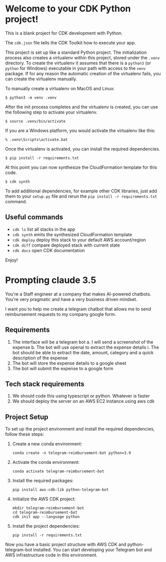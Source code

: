 # Welcome to your CDK Python project!

This is a blank project for CDK development with Python.

The `cdk.json` file tells the CDK Toolkit how to execute your app.

This project is set up like a standard Python project. The initialization
process also creates a virtualenv within this project, stored under the `.venv`
directory. To create the virtualenv it assumes that there is a `python3`
(or `python` for Windows) executable in your path with access to the `venv`
package. If for any reason the automatic creation of the virtualenv fails,
you can create the virtualenv manually.

To manually create a virtualenv on MacOS and Linux:

```
$ python3 -m venv .venv
```

After the init process completes and the virtualenv is created, you can use the following
step to activate your virtualenv.

```
$ source .venv/bin/activate
```

If you are a Windows platform, you would activate the virtualenv like this:

```
% .venv\Scripts\activate.bat
```

Once the virtualenv is activated, you can install the required dependencies.

```
$ pip install -r requirements.txt
```

At this point you can now synthesize the CloudFormation template for this code.

```
$ cdk synth
```

To add additional dependencies, for example other CDK libraries, just add
them to your `setup.py` file and rerun the `pip install -r requirements.txt`
command.

## Useful commands

- `cdk ls` list all stacks in the app
- `cdk synth` emits the synthesized CloudFormation template
- `cdk deploy` deploy this stack to your default AWS account/region
- `cdk diff` compare deployed stack with current state
- `cdk docs` open CDK documentation

Enjoy!

# Prompting claude 3.5

You're a Staff engineer at a company that makes AI-powered chatbots. You're very pragmatic and have a very business driven mindset.

I want you to help me create a telegram chatbot that allows me to send reimbursement requests to my company google form.

## Requirements

1. The interface will be a telegram bot
   a. I will send a screenshot of the expense
   b. The bot will use openai to extract the expense details
   i. The bot should be able to extract the date, amount, category and a quick description of the expense
2. The bot will store the expense details to a google sheet
3. The bot will submit the expense to a google form

## Tech stack requirements

1. We should code this using typescript or python. Whatever is faster
2. We should deploy the server on an AWS EC2 instance using aws cdk

## Project Setup

To set up the project environment and install the required dependencies, follow these steps:

1. Create a new conda environment:

   ```
   conda create -n telegram-reimbursement-bot python=3.9
   ```

2. Activate the conda environment:

   ```
   conda activate telegram-reimbursement-bot
   ```

3. Install the required packages:

   ```
   pip install aws-cdk-lib python-telegram-bot
   ```

4. Initialize the AWS CDK project:

   ```
   mkdir telegram-reimbursement-bot
   cd telegram-reimbursement-bot
   cdk init app --language python
   ```

5. Install the project dependencies:
   ```
   pip install -r requirements.txt
   ```

Now you have a basic project structure with AWS CDK and python-telegram-bot installed. You can start developing your Telegram bot and AWS infrastructure code in this environment.
